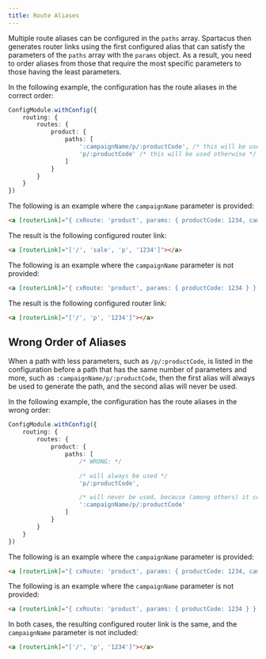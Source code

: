 ```yaml
---
title: Route Aliases
---
```


Multiple route aliases can be configured in the `paths` array. Spartacus then generates router links using the first configured alias that can satisfy the parameters of the `paths` array with the `params` object. As a result, you need to order aliases from those that require the most specific parameters to those having the least parameters.

In the following example, the configuration has the route aliases in the correct order:

```typescript
ConfigModule.withConfig({
    routing: {
        routes: {
            product: {
                paths: [
                    ':campaignName/p/:productCode', /* this will be used when the `campaignName` parameter is provided */
                    'p/:productCode' /* this will be used otherwise */
                ]
            }
        }
    }
})
```

The following is an example where the `campaignName` parameter is provided:

```html
<a [routerLink]="{ cxRoute: 'product', params: { productCode: 1234, campaignName: 'sale' } } | cxUrl"></a>
```

The result is the following configured router link:

```html
<a [routerLink]="['/', 'sale', 'p', '1234']"></a>
```

The following is an example where the `campaignName` parameter is not provided:

```html
<a [routerLink]="{ cxRoute: 'product', params: { productCode: 1234 } } | cxUrl"></a>
```

The result is the following configured router link:

```html
<a [routerLink]="['/', 'p', '1234']"></a>
```

## Wrong Order of Aliases

When a path with less parameters, such as `/p/:productCode`, is listed in the configuration before a path that has the same number of parameters and more, such as `:campaignName/p/:productCode`, then the first alias will always be used to generate the path, and the second alias will never be used.

In the following example, the configuration has the route aliases in the wrong order:

```typescript
ConfigModule.withConfig({
    routing: {
        routes: {
            product: {
                paths: [
                    /* WRONG: */

                    /* will always be used */
                    'p/:productCode', 

                    /* will never be used, because (among others) it contains the same parameters as above */
                    ':campaignName/p/:productCode'
                ]
            }
        }
    }
})
```

The following is an example where the `campaignName` parameter is provided:

```html
<a [routerLink]="{ cxRoute: 'product', params: { productCode: 1234, campaignName: 'sale' } } | cxUrl"></a>
```

The following is an example where the `campaignName` parameter is not provided:

 ```html
 <a [routerLink]="{ cxRoute: 'product', params: { productCode: 1234 } } | cxUrl"></a>
 ```

In both cases, the resulting configured router link is the same, and the `campaignName` parameter is not included:

```html
<a [routerLink]="['/', 'p', '1234']"></a>
```
